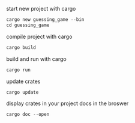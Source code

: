 start new project with cargo

```rust
cargo new guessing_game --bin
cd guessing_game
```
compile project with cargo
```rust
cargo build
```

build and run with cargo
```rust
cargo run
```

update crates
```rust
cargo update
```

display crates in your project docs in the broswer

```rust
cargo doc --open
```